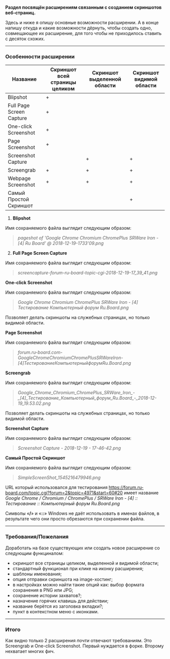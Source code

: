 **Раздел посвящён расширениям связанным с созданием скриншотов веб-страниц.**

Здесь и ниже я опишу основные возможности расширении. А в конце напишу откуда и какие возможности дёрнуть, чтобы создать одно, совмещающее их расширение, для того чтобы не приходилось ставить с десяток схожих.

* * *

### Особенности расширении


| Название                 | Скриншот всей страницы целиком | Скриншот выделенной области | Скриншот видимой области |
|--------------------------|--------------------------------|-----------------------------|--------------------------|
| Blipshot                 | +                              |                             |                          |
| Full Page Screen Capture | +                              |                             |                          |
| One-click Screenshot     | +                              |                             |                          |
| Page Screenshot          | +                              |                             |                          |
| Screenshot Capture       |                                | +                           | +                        |
| Screengrab               | +                              | +                           | +                        |
| Webpage Screenshot       | +                              | +                           | +                        |
| Cамый Простой Скриншот   |                                |                             | +                        |

1. **Blipshot**

Имя сохраняемого файла выглядит следующим образом:

> *pageshot of 'Google Chrome Chromium ChromePlus SRWare Iron - [4] Ru Board' @ 2018-12-19-1733'09.png*

2. **Full Page Screen Capture**

Имя сохраняемого файла выглядит следующим образом:

> *screencapture-forum-ru-board-topic-cgi-2018-12-19-17_39_41.png*

**One-click Screenshot**

Имя сохраняемого файла выглядит следующим образом:

> *Google Chrome Chromium ChromePlus SRWare Iron - [4] Тестирование Компьютерный форум Ru.Board.png*

Позволяет делать скриншоты на служебных страницах, но только видимой области.

**Page Screenshot**

Имя сохраняемого файла выглядит следующим образом:

> *forum.ru-board.com-GoogleChromeChromiumChromePlusSRWareIron-[4]ТестированиеКомпьютерныйфорумRu.Board.png*

**Screengrab**

Имя сохраняемого файла выглядит следующим образом:

> *Google_Chrome_Chromium_ChromePlus_SRWare_Iron_-\_[4]\_Тестирование_Компьютерный_форум_Ru.Board_-_2018-12-19_19.53.02.png*

Позволяет делать скриншоты на служебных страницах, но только видимой области.

**Screenshot Capture**

Имя сохраняемого файла выглядит следующим образом:

> *Screenshot Capture - 2018-12-19 - 17-46-42.png*

**Cамый Простой Скриншот**

Имя сохраняемого файла выглядит следующим образом:

> *SimpleScreenShot_1545216479946.png*

URL который использовался для тестирования https://forum.ru-board.com/topic.cgi?forum=2&topic=4971&start=60#20
имеет название *Google Chrome / Chromium / ChromePlus / SRWare Iron - [4] :: Тестирование :: Компьютерный форум Ru.Board.png*

Символы «**/**» и «**::**» Windows не даёт использовать в именах файлов, в результате чего они просто обрезаются при сохранении файла.

* * *

### Требования/Пожелания

Доработать на базе существующих или создать новое расширение со следующим функциналом:
- скриншот все страницы целиком, выделенной и видимой области;
- стандартный функционал при клике на иконку расширения;
- шаблоны именования;
- опция отправки скриншота на image-хостинг;
- в настройках можно найти такие опций как: выбор формата сохранения в PNG или JPG;
- сохранение истории захватов?;
- назначение горячих клавишь для действии;
- название берётся из заголовка вкладки?;
- пункт в контекстном меню с иконками.

* * *

### Итого

Как видно только 2 расширения *почти* отвечают требованиям. Это Screengrab и One-click Screenshot. Первый нуждается в форке. Второму нехватает многих фич.
